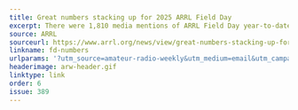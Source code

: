 ```yaml
---
title: Great numbers stacking up for 2025 ARRL Field Day
excerpt: There were 1,810 media mentions of ARRL Field Day year-to-date, a 70% increase from 2024.
source: ARRL
sourceurl: https://www.arrl.org/news/view/great-numbers-stacking-up-for-2025-arrl-field-day
linkname: fd-numbers
urlparams: '?utm_source=amateur-radio-weekly&utm_medium=email&utm_campaign=newsletter'
headerimage: arw-header.gif
linktype: link
order: 6
issue: 389
---
```


